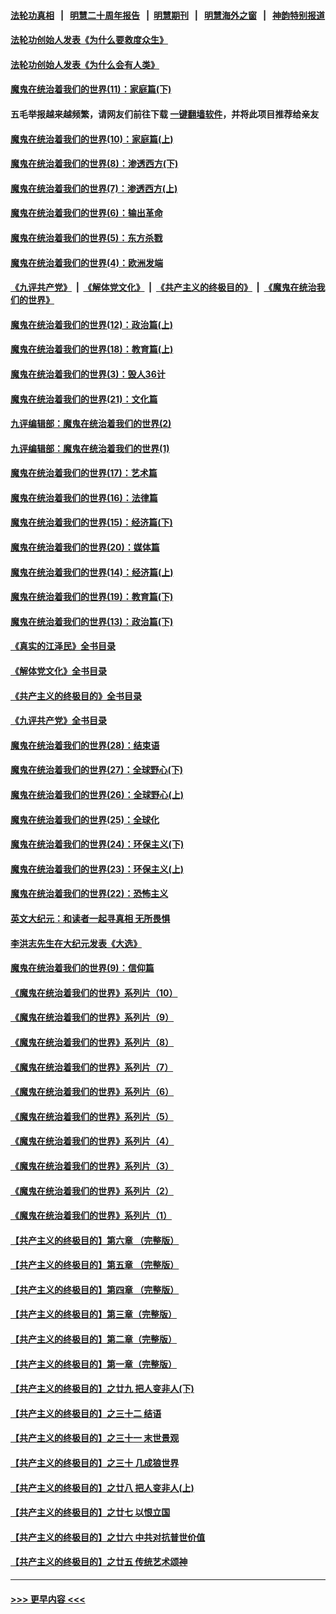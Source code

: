 #### [法轮功真相](https://github.com/gfw-breaker/truth/blob/master/README.md?t=0) &nbsp;&nbsp;|&nbsp;&nbsp; [明慧二十周年报告](https://github.com/gfw-breaker/mh-reports/blob/master/README.md?t=0) &nbsp;&nbsp;|&nbsp;&nbsp;[明慧期刊](https://github.com/gfw-breaker/mh-qikan) &nbsp;&nbsp;|&nbsp;&nbsp; [明慧海外之窗](https://github.com/gfw-breaker/mh-news/blob/master/README.md?t=0) &nbsp;&nbsp;|&nbsp;&nbsp; [神韵特别报道](https://github.com/gfw-breaker/mh-news/blob/master/shenyun.md?t=0)
#### [法轮功创始人发表《为什么要救度众生》](../pages/nsc422/n13975246.md?t=05061843) 
#### [法轮功创始人发表《为什么会有人类》](../pages/nsc422/n13912117.md?t=05061843) 
#### [魔鬼在统治着我们的世界(11)：家庭篇(下)](../pages/nsc422/n10440961.md?t=05061843) 
#### 五毛举报越来越频繁，请网友们前往下载 [一键翻墙软件](https://github.com/gfw-breaker/ssr-accounts)，并将此项目推荐给亲友
#### [魔鬼在统治着我们的世界(10)：家庭篇(上)](../pages/nsc422/n10435448.md?t=05061843) 
#### [魔鬼在统治着我们的世界(8)：渗透西方(下)](../pages/nsc422/n10429603.md?t=05061843) 
#### [魔鬼在统治着我们的世界(7)：渗透西方(上)](../pages/nsc422/n10426013.md?t=05061843) 
#### [魔鬼在统治着我们的世界(6)：输出革命](../pages/nsc422/n10421536.md?t=05061843) 
#### [魔鬼在统治着我们的世界(5)：东方杀戮](../pages/nsc422/n10417707.md?t=05061843) 
#### [魔鬼在统治着我们的世界(4)：欧洲发端](../pages/nsc422/n10414890.md?t=05061843) 
#### [《九评共产党》](https://github.com/begood0513/9ping.md/blob/master/README.md) &nbsp;|&nbsp; [《解体党文化》](../../../../jtdwh.md/blob/master/README.md)  &nbsp;|&nbsp; [《共产主义的终极目的》](../../../../gczydzjmd.md/blob/master/README.md) &nbsp;|&nbsp; [《魔鬼在统治我们的世界》](../../../../mgztzwmdsj.md/blob/master/README.md) 
#### [魔鬼在统治着我们的世界(12)：政治篇(上)](../pages/nsc422/n10444576.md?t=05061843) 
#### [魔鬼在统治着我们的世界(18)：教育篇(上)](../pages/nsc422/n10526970.md?t=05061843) 
#### [魔鬼在统治着我们的世界(3)：毁人36计](../pages/nsc422/n10411583.md?t=05061843) 
#### [魔鬼在统治着我们的世界(21)：文化篇](../pages/nsc422/n10597706.md?t=05061843) 
#### [九评编辑部：魔鬼在统治着我们的世界(2)](../pages/nsc422/n10410036.md?t=05061843) 
#### [九评编辑部：魔鬼在统治着我们的世界(1)](../pages/nsc422/n10406825.md?t=05061843) 
#### [魔鬼在统治着我们的世界(17)：艺术篇](../pages/nsc422/n10499093.md?t=05061843) 
#### [魔鬼在统治着我们的世界(16)：法律篇](../pages/nsc422/n10485969.md?t=05061843) 
#### [魔鬼在统治着我们的世界(15)：经济篇(下)](../pages/nsc422/n10469975.md?t=05061843) 
#### [魔鬼在统治着我们的世界(20)：媒体篇](../pages/nsc422/n10586579.md?t=05061843) 
#### [魔鬼在统治着我们的世界(14)：经济篇(上)](../pages/nsc422/n10457370.md?t=05061843) 
#### [魔鬼在统治着我们的世界(19)：教育篇(下)](../pages/nsc422/n10564808.md?t=05061843) 
#### [魔鬼在统治着我们的世界(13)：政治篇(下)](../pages/nsc422/n10448270.md?t=05061843) 
#### [《真实的江泽民》全书目录](../pages/nsc422/n13721399.md?t=05061843) 
#### [《解体党文化》全书目录](../pages/nsc422/n13721157.md?t=05061843) 
#### [《共产主义的终极目的》全书目录](../pages/nsc422/n13721048.md?t=05061843) 
#### [《九评共产党》全书目录](../pages/nsc422/n13708085.md?t=05061843) 
#### [魔鬼在统治着我们的世界(28)：结束语](../pages/nsc422/n10936246.md?t=05061843) 
#### [魔鬼在统治着我们的世界(27)：全球野心(下)](../pages/nsc422/n10928319.md?t=05061843) 
#### [魔鬼在统治着我们的世界(26)：全球野心(上)](../pages/nsc422/n10900318.md?t=05061843) 
#### [魔鬼在统治着我们的世界(25)：全球化](../pages/nsc422/n10788205.md?t=05061843) 
#### [魔鬼在统治着我们的世界(24)：环保主义(下)](../pages/nsc422/n10695307.md?t=05061843) 
#### [魔鬼在统治着我们的世界(23)：环保主义(上)](../pages/nsc422/n10688613.md?t=05061843) 
#### [魔鬼在统治着我们的世界(22)：恐怖主义](../pages/nsc422/n10614727.md?t=05061843) 
#### [英文大纪元：和读者一起寻真相 无所畏惧](../pages/nsc422/n12542027.md?t=05061843) 
#### [李洪志先生在大纪元发表《大选》](../pages/nsc422/n12534746.md?t=05061843) 
#### [魔鬼在统治着我们的世界(9)：信仰篇](../pages/nsc422/n10432159.md?t=05061843) 
#### [《魔鬼在统治着我们的世界》系列片（10）](../pages/nsc422/n12292670.md?t=05061843) 
#### [《魔鬼在统治着我们的世界》系列片（9）](../pages/nsc422/n12290859.md?t=05061843) 
#### [《魔鬼在统治着我们的世界》系列片（8）](../pages/nsc422/n12287445.md?t=05061843) 
#### [《魔鬼在统治着我们的世界》系列片（7）](../pages/nsc422/n12283425.md?t=05061843) 
#### [《魔鬼在统治着我们的世界》系列片（6）](../pages/nsc422/n12282314.md?t=05061843) 
#### [《魔鬼在统治着我们的世界》系列片（5）](../pages/nsc422/n12281419.md?t=05061843) 
#### [《魔鬼在统治着我们的世界》系列片（4）](../pages/nsc422/n12274024.md?t=05061843) 
#### [《魔鬼在统治着我们的世界》系列片（3）](../pages/nsc422/n12271322.md?t=05061843) 
#### [《魔鬼在统治着我们的世界》系列片（2）](../pages/nsc422/n12269049.md?t=05061843) 
#### [《魔鬼在统治着我们的世界》系列片（1）](../pages/nsc422/n12267575.md?t=05061843) 
#### [【共产主义的终极目的】第六章 （完整版）](../pages/nsc422/n11428913.md?t=05061843) 
#### [【共产主义的终极目的】第五章 （完整版）](../pages/nsc422/n11428912.md?t=05061843) 
#### [【共产主义的终极目的】第四章 （完整版）](../pages/nsc422/n11428907.md?t=05061843) 
#### [【共产主义的终极目的】第三章（完整版）](../pages/nsc422/n11428848.md?t=05061843) 
#### [【共产主义的终极目的】第二章（完整版）](../pages/nsc422/n11428831.md?t=05061843) 
#### [【共产主义的终极目的】第一章（完整版）](../pages/nsc422/n11417651.md?t=05061843) 
#### [【共产主义的终极目的】之廿九 把人变非人(下)](../pages/nsc422/n11344140.md?t=05061843) 
#### [【共产主义的终极目的】之三十二 结语](../pages/nsc422/n11360535.md?t=05061843) 
#### [【共产主义的终极目的】之三十一 末世景观](../pages/nsc422/n11351129.md?t=05061843) 
#### [【共产主义的终极目的】之三十 几成狼世界](../pages/nsc422/n11348280.md?t=05061843) 
#### [【共产主义的终极目的】之廿八 把人变非人(上)](../pages/nsc422/n11340492.md?t=05061843) 
#### [【共产主义的终极目的】之廿七 以恨立国](../pages/nsc422/n11336944.md?t=05061843) 
#### [【共产主义的终极目的】之廿六 中共对抗普世价值](../pages/nsc422/n11324785.md?t=05061843) 
#### [【共产主义的终极目的】之廿五 传统艺术颂神](../pages/nsc422/n11296396.md?t=05061843) 

----
#### [ >>> 更早内容 <<< ](../indexes/nsc422-earlier.md)
